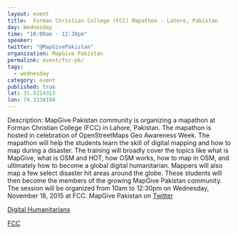 ```yaml
---
layout: event
title:  Forman Christian College (FCC) Mapathon - Lahore, Pakistan
day: Wednesday
time: "10:00am - 12:30pm"
speaker: 
twitter: "@MapGivePakistan"
organization: MapGive Pakistan 
permalink: event/fcc-pk/
tags: 
  - wednesday
category: event
published: true
lat: 31.5214313
lon: 74.3338194
---
```


Description: MapGive Pakistan community is organizing a mapathon at Forman Christian College (FCC) in Lahore, Pakistan. The mapathon is hosted in celebration of OpenStreetMaps Geo Awareness Week. The mapathon will help the students learn the skill of digital mapping and how to map during a disaster. The training will broadly cover the topics like what is MapGive, what is OSM and HOT, how OSM works, how to map in OSM, and ultimately how to become a global digital humanitarian. Mappers will also map a few select disaster hit areas around the globe. These students will then become the members of the growing MapGive Pakistan community. The session will be organized from 10am to 12:30pm on Wednesday, November 18, 2015 at FCC.
MapGive Pakistan on [Twitter](http://twitter.com/MapGivePakistan)

[Digital Humanitarians](http://digitalhumanitarians.pk)

[FCC](http://www.fccollege.edu.pk/)
